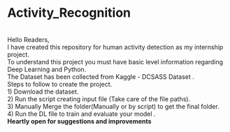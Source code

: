 # Activity_Recognition
<br>Hello Readers,
<br>I have created this repository for human activity detection as my internship project.
<br>To understand this project you must have basic level information regarding Deep Learning and Python. 
<br>The Dataset has been collected from Kaggle - DCSASS Dataset . 
<br>Steps to follow to create the project.
<br>	1) Download the dataset.
<br>	2) Run the script creating input file (Take care of the file paths).
<br>	3) Manually Merge the folder(Manually or by script) to get the final folder.
<br>	4) Run the DL file to train and evaluate your model . 
<br> <B> Heartly open for suggestions and improvements </B>
